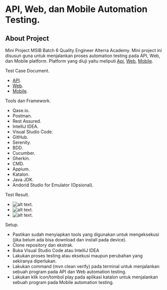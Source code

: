 # API, Web, dan Mobile Automation Testing.

## About Project
Mini Project MSIB Batch 6 Quality Engineer Alterra Academy. Mini project ini disusun guna untuk menjalankan proses automation testing pada API, Web, dan Mobile platform. Platform yang diuji yaitu meliputi [Api](https://documenter.getpostman.com/view/5781191/2s8YmULKUi), [Web](https://mini-book-store-fe.vercel.app/), [Mobile](https://drive.google.com/file/d/1G7RYvlngeWdm-3kSR-Qx4paSNobwyEYp/view?usp=sharing).

Test Case Document.
- [API](https://app.qase.io/project/ASA).
- [Web](https://app.qase.io/project/MBS).
- [Mobile](https://app.qase.io/project/SL).

Tools dan Framework.
- Qase.io.
- Postman.
- Rest Assured.
- IntelliJ IDEA.
- Visual Studio Code.
- GitHub.
- Serenity.
- BDD.
- Cucumber.
- Gherkin.
- CMD.
- Appium.
- Katalon.
- Java JDK.
- Andorid Studio for Emulator (Opsional).

Test Result.
- ![alt text](![API](https://github.com/mirsyadan/mini-project_qe_muhammad-irsyad-arif-nashrullah/blob/main/Mini%20Project/Result%20API%2C%20Web%2C%20Mobile/API.png)?raw=true).
- ![alt text](![Web](https://github.com/mirsyadan/mini-project_qe_muhammad-irsyad-arif-nashrullah/blob/main/Mini%20Project/Result%20API%2C%20Web%2C%20Mobile/Web.png)?raw=true).
- ![alt text](![Mobile](https://github.com/mirsyadan/mini-project_qe_muhammad-irsyad-arif-nashrullah/blob/main/Mini%20Project/Result%20API%2C%20Web%2C%20Mobile/Mobile.png)?raw=true).

Setup.
- Pastikan sudah menyiapkan tools yang digunakan untuk mengeksekusi (jika belum ada bisa download dan install pada device).
- Clone repository dan ekstrak.
- Buka Visual Studio Code atau IntelliJ IDEA
- Lakukan proses testing atau eksekusi maupun perubahan yang sekiranya diperlukan.
- Lakukan command (mvn clean verify) pada terminal untuk menjalankan sebuah program pada API dan Web automation testing.
- Lakukan klik icon/tombol play pada aplikasi katalon untuk menjalankan sebuah program pada Mobile automation testing.